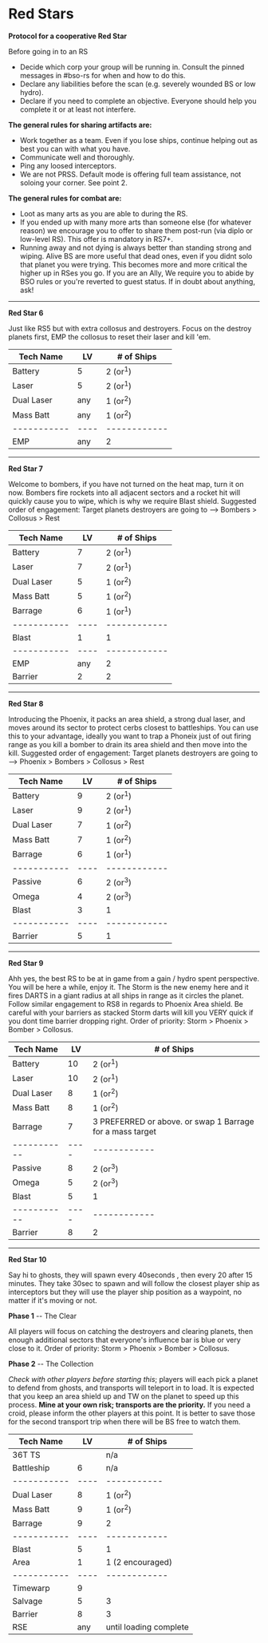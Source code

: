 
# Red Stars

**Protocol for a cooperative Red Star**

Before going in to an RS
* Decide which corp your group will be running in. Consult the pinned messages in #bso-rs for when and how to do this.
* Declare any liabilities before the scan (e.g. severely wounded BS or low hydro).
* Declare if you need to complete an objective. Everyone should help you complete it or at least not interfere.

**The general rules for sharing artifacts are:**

* Work together as a team. Even if you lose ships, continue helping out as best you can with what you have.
* Communicate well and thoroughly.
* Ping any loosed interceptors.
* We are not PRSS. Default mode is offering full team assistance, not soloing your corner. See point 2.

**The general rules for combat are:**

* Loot as many arts as you are able to during the RS.
* If you ended up with many more arts than someone else (for whatever reason) we encourage you to offer to share them post-run (via diplo or low-level RS). This offer is mandatory in RS7+.
* Running away and not dying is always better than standing strong and wiping. Alive BS are more useful that dead ones, even if you didnt solo that planet you were trying. This becomes more and more critical the higher up in RSes you go.
If you are an Ally, We require you to abide by BSO rules or you're reverted to guest status. If in doubt about anything, ask!

---
**Red Star 6**

Just like RS5 but with extra collosus and destroyers. Focus on the destroy planets first, EMP the collosus to reset their laser and kill 'em.

Tech Name  | LV | # of Ships
-----------|----|-----------
Battery    |  5 | 2 (or<sup>1</sup>)
Laser      |  5 | 2 (or<sup>1</sup>)
Dual Laser | any| 1 (or<sup>2</sup>)
Mass Batt  | any| 1 (or<sup>2</sup>)
-----------|----|------------
EMP        | any| 2

---
**Red Star 7**

Welcome to bombers, if you have not turned on the heat map, turn it on now. Bombers fire rockets into all adjacent sectors and a rocket hit will quickly cause you to wipe, which is why we require Blast shield. 
Suggested order of engagement: Target planets destroyers are going to --> Bombers > Collosus > Rest

Tech Name  | LV | # of Ships
-----------|----|-----------
Battery    |  7 | 2 (or<sup>1</sup>)
Laser      |  7 | 2 (or<sup>1</sup>)
Dual Laser |  5 | 1 (or<sup>2</sup>)
Mass Batt  |  5 | 1 (or<sup>2</sup>)
Barrage    |  6 | 1 (or<sup>1</sup>)
-----------|----|------------
Blast      |  1 | 1
-----------|----|------------
EMP        | any| 2
Barrier    | 2  | 2

---
**Red Star 8**

Introducing the Phoenix, it packs an area shield, a strong dual laser, and moves around its sector to protect cerbs closest to battleships. You can use this to your advantage, ideally you want to trap a Phoneix just of out firing range as you kill a bomber to drain its area shield and then move into the kill.
Suggested order of engagement: Target planets destroyers are going to --> Phoenix > Bombers > Collosus > Rest

Tech Name  | LV | # of Ships
-----------|----|-----------
Battery    |  9 | 2 (or<sup>1</sup>)
Laser      |  9 | 2 (or<sup>1</sup>)
Dual Laser |  7 | 1 (or<sup>2</sup>)
Mass Batt  |  7 | 1 (or<sup>2</sup>)
Barrage    |  6 | 1 (or<sup>1</sup>)
-----------|----|------------
Passive    |  6 | 2 (or<sup>3</sup>)
Omega      |  4 | 2 (or<sup>3</sup>)
Blast      |  3 | 1
-----------|----|------------
Barrier    | 5  | 1

---
**Red Star 9**

Ahh yes, the best RS to be at in game from a gain / hydro spent perspective. You will be here a while, enjoy it. The Storm is the new enemy here and it fires DARTS in a giant radius at all ships in range as it circles the planet. Follow similar engagement to RS8 in regards to Phoenix Area shield. Be careful with your barriers as stacked Storm darts will kill you VERY quick if you dont time barrier dropping right. Order of priority: Storm > Phoenix > Bomber > Collosus.

Tech Name  | LV | # of Ships
-----------|----|-----------
Battery    | 10 | 2 (or<sup>1</sup>)
Laser      | 10 | 2 (or<sup>1</sup>)
Dual Laser |  8 | 1 (or<sup>2</sup>)
Mass Batt  |  8 | 1 (or<sup>2</sup>)
Barrage    |  7 | 3 PREFERRED or above. or swap 1 Barrage for a mass target
-----------|----|------------
Passive    |  8 | 2 (or<sup>3</sup>)
Omega      |  5 | 2 (or<sup>3</sup>)
Blast      |  5 | 1
-----------|----|------------
Barrier    | 8  | 2

---
**Red Star 10**

Say hi to ghosts, they will spawn every 40seconds , then every 20 after 15 minutes. They take 30sec to spawn and will follow the closest player ship as interceptors but they will use the player ship position as a waypoint, no matter if it's moving or not.

__Phase 1__ -- The Clear

All players will focus on catching the destroyers and clearing planets, then enough additional sectors that everyone's influence bar is blue or very close to it. Order of priority: Storm > Phoenix > Bomber > Collosus.

__Phase 2__ -- The Collection

*Check with other players before starting this*; players will each pick a planet to defend from ghosts, and transports will teleport in to load. It is expected that you keep an area shield up and TW on the planet to speed up this process. **Mine at your own risk; transports are the priority.** If you need a croid, please inform the other players at this point. It is better to save those for the second transport trip when there will be BS free to watch them. 

Tech Name  | LV | # of Ships
-----------|----|-----------
36T TS     |    | n/a
Battleship | 6  | n/a
-----------|----|-----------
Dual Laser |  8 | 1 (or<sup>2</sup>)
Mass Batt  |  9 | 1 (or<sup>2</sup>)
Barrage    |  9 | 2
-----------|----|------------
Blast      |  5 | 1
Area       |  1 | 1 (2 encouraged)
-----------|----|------------
Timewarp   | 9  |
Salvage    | 5  | 3
Barrier    | 8  | 3
RSE        | any| until loading complete




